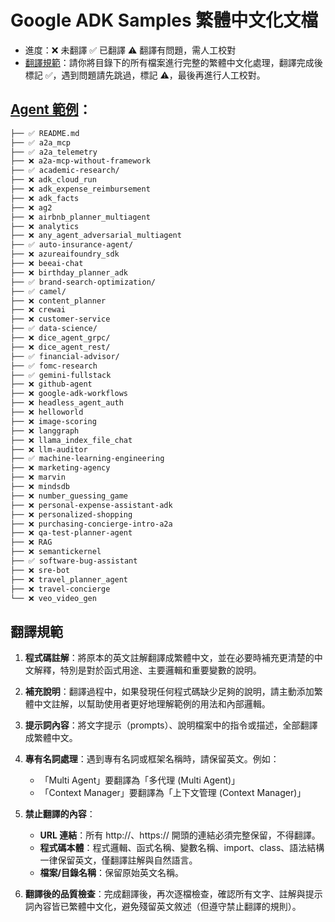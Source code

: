 # Google ADK Samples 繁體中文化文檔

- 進度：❌ 未翻譯 ✅ 已翻譯 ⚠️ 翻譯有問題，需人工校對
- [翻譯規範](#翻譯規範)：請你將目錄下的所有檔案進行完整的繁體中文化處理，翻譯完成後標記 ✅，遇到問題請先跳過，標記 ⚠️，最後再進行人工校對。


## [Agent 範例](adk-samples-agents)： 

```bash
├── ✅ README.md
├── ✅ a2a_mcp
├── ✅ a2a_telemetry
├── ❌ a2a-mcp-without-framework
├── ✅ academic-research/
├── ❌ adk_cloud_run
├── ❌ adk_expense_reimbursement
├── ❌ adk_facts
├── ❌ ag2
├── ❌ airbnb_planner_multiagent
├── ❌ analytics
├── ❌ any_agent_adversarial_multiagent
├── ✅ auto-insurance-agent/
├── ❌ azureaifoundry_sdk
├── ❌ beeai-chat
├── ❌ birthday_planner_adk
├── ✅ brand-search-optimization/
├── ✅ camel/
├── ❌ content_planner
├── ❌ crewai
├── ❌ customer-service
├── ✅ data-science/
├── ❌ dice_agent_grpc/
├── ❌ dice_agent_rest/
├── ✅ financial-advisor/
├── ✅ fomc-research
├── ✅ gemini-fullstack
├── ❌ github-agent
├── ❌ google-adk-workflows
├── ❌ headless_agent_auth
├── ❌ helloworld
├── ❌ image-scoring
├── ❌ langgraph
├── ❌ llama_index_file_chat
├── ❌ llm-auditor
├── ✅ machine-learning-engineering
├── ❌ marketing-agency
├── ❌ marvin
├── ❌ mindsdb
├── ❌ number_guessing_game
├── ❌ personal-expense-assistant-adk
├── ❌ personalized-shopping
├── ❌ purchasing-concierge-intro-a2a
├── ❌ qa-test-planner-agent
├── ❌ RAG
├── ❌ semantickernel
├── ✅ software-bug-assistant
├── ❌ sre-bot
├── ❌ travel_planner_agent
├── ❌ travel-concierge
└── ❌ veo_video_gen
```

## 翻譯規範

1. **程式碼註解**：將原本的英文註解翻譯成繁體中文，並在必要時補充更清楚的中文解釋，特別是對於函式用途、主要邏輯和重要變數的說明。

2. **補充說明**：翻譯過程中，如果發現任何程式碼缺少足夠的說明，請主動添加繁體中文註解，以幫助使用者更好地理解範例的用法和內部邏輯。

3. **提示詞內容**：將文字提示（prompts）、說明檔案中的指令或描述，全部翻譯成繁體中文。

4. **專有名詞處理**：遇到專有名詞或框架名稱時，請保留英文。例如：
    - 「Multi Agent」要翻譯為「多代理 (Multi Agent)」 
    - 「Context Manager」要翻譯為「上下文管理 (Context Manager)」

5. **禁止翻譯的內容**：
    - **URL 連結**：所有 http://、https:// 開頭的連結必須完整保留，不得翻譯。        
    - **程式碼本體**：程式邏輯、函式名稱、變數名稱、import、class、語法結構一律保留英文，僅翻譯註解與自然語言。
    - **檔案/目錄名稱**：保留原始英文名稱。

6. **翻譯後的品質檢查**：完成翻譯後，再次逐檔檢查，確認所有文字、註解與提示詞內容皆已繁體中文化，避免殘留英文敘述（但遵守禁止翻譯的規則）。